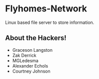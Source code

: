 # Flyhomes-Network
Linux based file server to store information.

## About the Hackers!

- Graceson Langston
- Zak Derrick
- MGLedesma
- Alexander Echols
- Courtney Johnson
